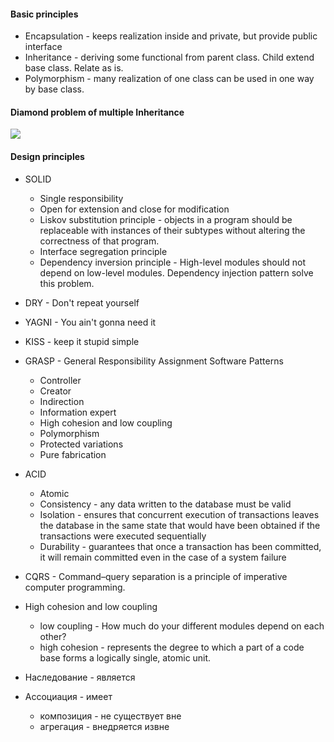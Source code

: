 #### Basic principles
- Encapsulation - keeps realization inside and private, but provide public interface
- Inheritance - deriving some functional from parent class. Child extend base class. Relate as is.
- Polymorphism - many realization of one class can be used in one way by base class.

#### Diamond problem of multiple Inheritance
![](/notes/images/diamond.png)

#### Design principles
- SOLID
	- Single responsibility
	- Open for extension and close for modification
	- Liskov substitution principle - objects in a program should be replaceable with instances of their subtypes without altering the correctness of that program.
	- Interface segregation principle
	- Dependency inversion principle - High-level modules should not depend on low-level modules. Dependency injection pattern solve this problem.

- DRY - Don't repeat yourself
- YAGNI - You ain't gonna need it
- KISS - keep it stupid simple
- GRASP - General Responsibility Assignment Software Patterns
	- Controller
	- Creator
	- Indirection
	- Information expert
	- High cohesion and low coupling
	- Polymorphism
	- Protected variations
	- Pure fabrication

- ACID
	- Atomic
	- Consistency - any data written to the database must be valid
	- Isolation - ensures that concurrent execution of transactions leaves the database in the same state that would have been obtained if the transactions were executed sequentially
	- Durability - guarantees that once a transaction has been committed, it will remain committed even in the case of a system failure
- CQRS - Command–query separation is a principle of imperative computer programming.

- High cohesion and low coupling
  - low coupling - How much do your different modules depend on each other?
  - high cohesion - represents the degree to which a part of a code base forms a logically single, atomic unit.


- Наследование - является
- Ассоциация - имеет
    - композиция - не существует вне
    - агрегация - внедряется извне
